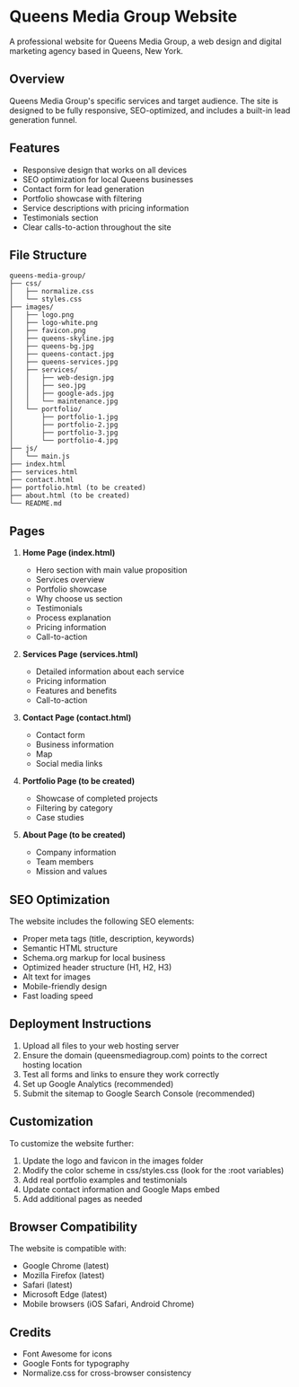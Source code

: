 # Queens Media Group Website

A professional website for Queens Media Group, a web design and digital marketing agency based in Queens, New York.

## Overview

Queens Media Group's specific services and target audience. The site is designed to be fully responsive, SEO-optimized, and includes a built-in lead generation funnel.

## Features

- Responsive design that works on all devices
- SEO optimization for local Queens businesses
- Contact form for lead generation
- Portfolio showcase with filtering
- Service descriptions with pricing information
- Testimonials section
- Clear calls-to-action throughout the site

## File Structure

```
queens-media-group/
├── css/
│   ├── normalize.css
│   └── styles.css
├── images/
│   ├── logo.png
│   ├── logo-white.png
│   ├── favicon.png
│   ├── queens-skyline.jpg
│   ├── queens-bg.jpg
│   ├── queens-contact.jpg
│   ├── queens-services.jpg
│   ├── services/
│   │   ├── web-design.jpg
│   │   ├── seo.jpg
│   │   ├── google-ads.jpg
│   │   └── maintenance.jpg
│   └── portfolio/
│       ├── portfolio-1.jpg
│       ├── portfolio-2.jpg
│       ├── portfolio-3.jpg
│       └── portfolio-4.jpg
├── js/
│   └── main.js
├── index.html
├── services.html
├── contact.html
├── portfolio.html (to be created)
├── about.html (to be created)
└── README.md
```

## Pages

1. **Home Page (index.html)**
   - Hero section with main value proposition
   - Services overview
   - Portfolio showcase
   - Why choose us section
   - Testimonials
   - Process explanation
   - Pricing information
   - Call-to-action

2. **Services Page (services.html)**
   - Detailed information about each service
   - Pricing information
   - Features and benefits
   - Call-to-action

3. **Contact Page (contact.html)**
   - Contact form
   - Business information
   - Map
   - Social media links

4. **Portfolio Page (to be created)**
   - Showcase of completed projects
   - Filtering by category
   - Case studies

5. **About Page (to be created)**
   - Company information
   - Team members
   - Mission and values

## SEO Optimization

The website includes the following SEO elements:

- Proper meta tags (title, description, keywords)
- Semantic HTML structure
- Schema.org markup for local business
- Optimized header structure (H1, H2, H3)
- Alt text for images
- Mobile-friendly design
- Fast loading speed

## Deployment Instructions

1. Upload all files to your web hosting server
2. Ensure the domain (queensmediagroup.com) points to the correct hosting location
3. Test all forms and links to ensure they work correctly
4. Set up Google Analytics (recommended)
5. Submit the sitemap to Google Search Console (recommended)

## Customization

To customize the website further:

1. Update the logo and favicon in the images folder
2. Modify the color scheme in css/styles.css (look for the :root variables)
3. Add real portfolio examples and testimonials
4. Update contact information and Google Maps embed
5. Add additional pages as needed

## Browser Compatibility

The website is compatible with:
- Google Chrome (latest)
- Mozilla Firefox (latest)
- Safari (latest)
- Microsoft Edge (latest)
- Mobile browsers (iOS Safari, Android Chrome)

## Credits

- Font Awesome for icons
- Google Fonts for typography
- Normalize.css for cross-browser consistency

